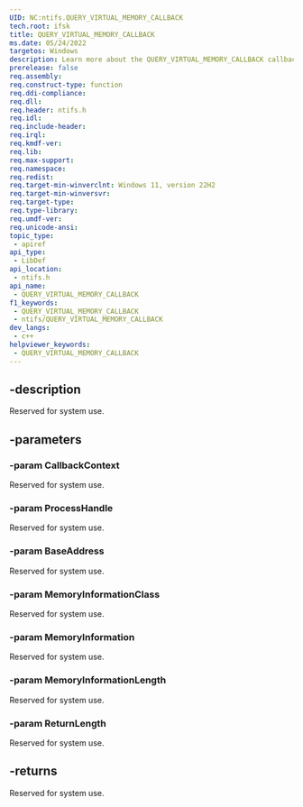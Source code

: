 ```yaml
---
UID: NC:ntifs.QUERY_VIRTUAL_MEMORY_CALLBACK
tech.root: ifsk
title: QUERY_VIRTUAL_MEMORY_CALLBACK
ms.date: 05/24/2022
targetos: Windows
description: Learn more about the QUERY_VIRTUAL_MEMORY_CALLBACK callback function.
prerelease: false
req.assembly: 
req.construct-type: function
req.ddi-compliance: 
req.dll: 
req.header: ntifs.h
req.idl: 
req.include-header: 
req.irql: 
req.kmdf-ver: 
req.lib: 
req.max-support: 
req.namespace: 
req.redist: 
req.target-min-winverclnt: Windows 11, version 22H2
req.target-min-winversvr: 
req.target-type: 
req.type-library: 
req.umdf-ver: 
req.unicode-ansi: 
topic_type:
 - apiref
api_type:
 - LibDef
api_location:
 - ntifs.h
api_name:
 - QUERY_VIRTUAL_MEMORY_CALLBACK
f1_keywords:
 - QUERY_VIRTUAL_MEMORY_CALLBACK
 - ntifs/QUERY_VIRTUAL_MEMORY_CALLBACK
dev_langs:
 - c++
helpviewer_keywords:
 - QUERY_VIRTUAL_MEMORY_CALLBACK
---
```


## -description

Reserved for system use.

## -parameters

### -param CallbackContext

Reserved for system use.

### -param ProcessHandle

Reserved for system use.

### -param BaseAddress

Reserved for system use.

### -param MemoryInformationClass

Reserved for system use.

### -param MemoryInformation

Reserved for system use.

### -param MemoryInformationLength

Reserved for system use.

### -param ReturnLength

Reserved for system use.

## -returns

Reserved for system use.
